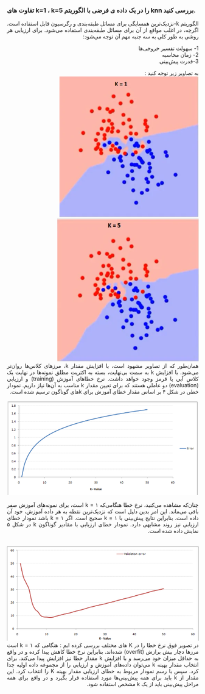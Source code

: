 ### تفاوت های k=1 ، k=5 را در یک داده ی فرضی با الگوریتم knn بررسی کنید.

<div dir="rtl" align="justify">
  الگوریتم k-نزدیک‌ترین همسایگی برای مسائل طبقه‌بندی و رگرسیون قابل استفاده است. اگرچه، در اغلب مواقع از آن برای مسائل طبقه‌بندی استفاده می‌شود. برای ارزیابی هر روشی به طور کلی به سه جنبه مهم آن توجه می‌شود:

1- سهولت تفسیر خروجی‌ها
<br/>
2- زمان محاسبه
<br/>
3-قدرت پیش‌بینی
  
به تصاویر زیر توجه کنید :
  <br/>
<img src="img1.PNG"/>
<img src="img2.PNG"/>
<br/>
همان‌طور که از تصاویر مشهود است، با افزایش مقدار k، مرزهای کلاس‌ها روان‌تر می‌شود. با افزایش k به سمت بی‌نهایت، بسته به اکثریت مطلق نمونه‌ها در نهایت یک کلاس آبی یا قرمز وجود خواهد داشت. نرخ خطاهای آموزش (training) و ارزیابی (evaluation) دو عاملی هستند که برای تعیین مقدار k مناسب به آن‌ها نیاز داریم. نمودار خطی در شکل ۴ بر اساس مقدار خطای آموزش برای k‌های گوناگون ترسیم شده است.
<br/>
<br/>
<img src="img3.PNG"/>
  <br/>
     
چنان‌که مشاهده می‌کنید، نرخ خطا هنگامی‌که k = ۱ است، برای نمونه‌های آموزش صفر باقی می‌ماند. این امر بدین دلیل است که نزدیک‌ترین نقطه به هر داده آموزش، خود آن داده است. بنابراین نتایج پیش‌بینی با k = ۱ صحیح است. اگر k = ۱ باشد نمودار خطای ارزیابی نیز روند مشابهی دارد. نمودار خطای ارزیابی با مقادیر گوناگون k در شکل ۵ نمایش داده شده است.

<br/>
<img src="img4.PNG"/>
  <br/>
در تصویر فوق نرخ خطا را در K های مختلف بررسی کرده ایم : 
هنگامی که k = ۱ است مرزها دچار بیش برازش (overfit) شده‌اند. بنابراین نرخ خطا کاهش پیدا کرده و در واقع به حداقل میزان خود می‌رسد و با افزایش k مقدار خطا نیز افزایش پیدا می‌کند. برای انتخاب مقدار بهینه k می‌توان داده‌های آموزش و ارزیابی را از مجموعه داده اولیه جدا کرد. سپس با رسم نمودار مربوط به خطای ارزیابی مقدار بهینه K را انتخاب کرد. این مقدار از k باید برای همه پیش‌بینی‌ها مورد استفاده قرار بگیرد و در‌ واقع برای همه مراحل پیش‌بینی باید از یک k مشخص استفاده شود.
  
  </div>
